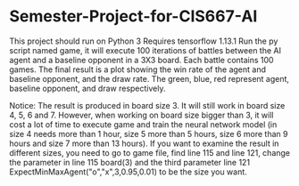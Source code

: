 # Semester-Project-for-CIS667-AI
This project should run on Python 3
Requires tensorflow 1.13.1
Run the py script named game, it will execute 100 iterations of battles between the AI agent and a baseline opponent in a 3X3 board. Each battle contains 100 games. The final result is a plot showing the win rate of the agent and baseline opponent, and the draw rate. The green, blue, red represent agent, baseline opponent, and draw respectively.

Notice: The result is produced in board size 3. It will still work in board size 4, 5, 6 and 7. However, when working on board size bigger than 3, it will cost a lot of time to execute game and train the neural network model (in size 4 needs more than 1 hour, size 5 more than 5 hours, size 6 more than 9 hours and size 7 more than 13 hours). If you want to examine the result in different sizes, you need to go to game file, find line 115 and line 121, change the parameter in line 115 board(3) and the third parameter line 121 ExpectMinMaxAgent("o","x",3,0.95,0.01) to be the size you want.
